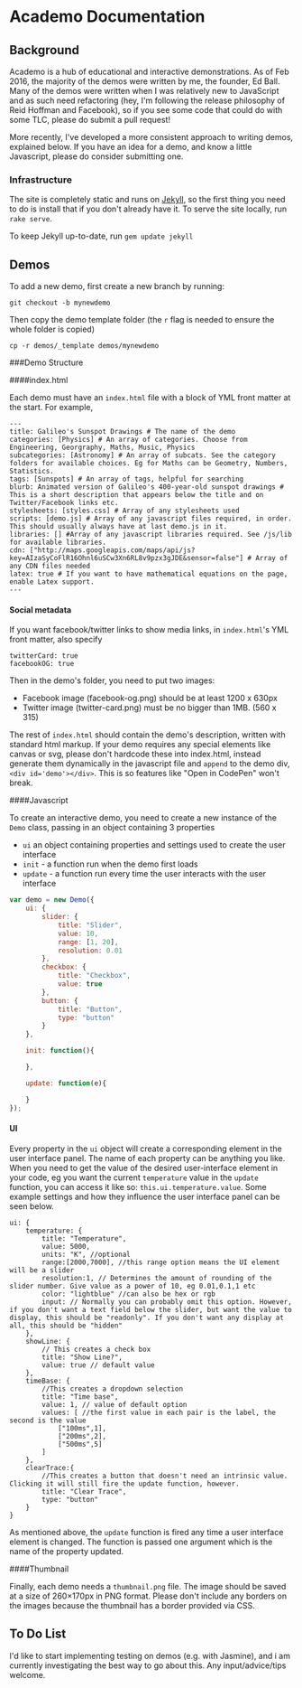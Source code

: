 # Academo Documentation

## Background
Academo is a hub of educational and interactive demonstrations. As of Feb 2016, the majority of the demos were written by me, the founder, Ed Ball. Many of the demos were written when I was relatively new to JavaScript and as such need refactoring (hey, I'm following the release philosophy of Reid Hoffman and Facebook), so if you see some code that could do with some TLC, please do submit a pull request! 

More recently, I've developed a more consistent approach to writing demos, explained below. If you have an idea for a demo, and know a little Javascript, please do consider submitting one.

### Infrastructure

The site is completely static and runs on [Jekyll](https://jekyllrb.com/), so the first thing you need to do is install that if you don't already have it. To serve the site locally, run `rake serve`.

To keep Jekyll up-to-date, run `gem update jekyll`

## Demos

To add a new demo, first create a new branch by running:

```git checkout -b mynewdemo```

Then copy the demo template folder (the `r` flag is needed to ensure the whole folder is copied)

```cp -r demos/_template demos/mynewdemo```

<!-- It's then good to commit this skeleton code and push to a new branch.

```git push -u origin mynewdemo```

(the `-u` flag just means that the local branch will track the remote one) -->

###Demo Structure

####index.html

Each demo must have an `index.html` file with a block of YML front matter at the start. For example,

```
---
title: Galileo's Sunspot Drawings # The name of the demo
categories: [Physics] # An array of categories. Choose from Engineering, Georgraphy, Maths, Music, Physics
subcategories: [Astronomy] # An array of subcats. See the category folders for available choices. Eg for Maths can be Geometry, Numbers, Statistics.
tags: [Sunspots] # An array of tags, helpful for searching
blurb: Animated version of Galileo's 400-year-old sunspot drawings # This is a short description that appears below the title and on Twitter/Facebook links etc. 
stylesheets: [styles.css] # Array of any stylesheets used
scripts: [demo.js] # Array of any javascript files required, in order. This should usually always have at last demo.js in it.
libraries: [] #Array of any javascript libraries required. See /js/lib for available libraries.
cdn: ["http://maps.googleapis.com/maps/api/js?key=AIzaSyCoFlR16Ohnl6uSCw3Xn6RL8v9pzx3gJDE&sensor=false"] # Array of any CDN files needed
latex: true # If you want to have mathematical equations on the page, enable Latex support.
---
```

#### Social metadata

If you want facebook/twitter links to show media links, in `index.html`'s YML front matter, also specify
```
twitterCard: true
facebookOG: true
```

Then in the demo's folder, you need to put two images:

* Facebook image (facebook-og.png) should be at least 1200 x 630px
* Twitter image (twitter-card.png) must be no bigger than 1MB. (560 x 315)

The rest of `index.html` should contain the demo's description, written with standard html markup. If your demo requires any special elements like canvas or svg, please don't hardcode these into index.html, instead generate them dynamically in the javascript file and `append` to the demo div, `<div id='demo'></div>`. This is so features like "Open in CodePen" won't break.

####Javascript

To create an interactive demo, you need to create a new instance of the `Demo` class, passing in an object containing 3 properties
 * `ui` an object containing properties and settings used to create the user interface
 * `init` - a function run when the demo first loads
 * `update` - a function run every time the user interacts with the user interface

```javascript
var demo = new Demo({
	ui: {
		slider: {
			title: "Slider",
			value: 10,
			range: [1, 20],
			resolution: 0.01
		},
		checkbox: {
			title: "Checkbox",
			value: true
		},
		button: {
			title: "Button",
			type: "button"
		}
	},

	init: function(){

	},

	update: function(e){

	}
});
```

#### UI
Every property in the `ui` object will create a corresponding element in the user interface panel. The name of each property can be anything you like. When you need to get the value of the desired user-interface element in your code, eg you want the current `temperature` value in the `update` function, you can access it like so: `this.ui.temperature.value`. Some example settings and how they influence the user interface panel can be seen below.

```
ui: {
	temperature: {
		title: "Temperature",
		value: 5000,
		units: "K", //optional
		range:[2000,7000], //this range option means the UI element will be a slider
		resolution:1, // Determines the amount of rounding of the slider number. Give value as a power of 10, eg 0.01,0.1,1 etc
	    color: "lightblue" //can also be hex or rgb
	    input: // Normally you can probably omit this option. However, if you don't want a text field below the slider, but want the value to display, this should be "readonly". If you don't want any display at all, this should be "hidden"
	},
	showLine: {
		// This creates a check box
		title: "Show Line?",
		value: true // default value
	},
	timeBase: {
		//This creates a dropdown selection
	    title: "Time base",
	    value: 1, // value of default option
	    values: [ //the first value in each pair is the label, the second is the value
	    	["100ms",1],
	    	["200ms",2],
	    	["500ms",5]
	    ] 
	},
	clearTrace:{
		//This creates a button that doesn't need an intrinsic value. Clicking it will still fire the update function, however.
	    title: "Clear Trace",
	    type: "button"
	}
}
```

As mentioned above, the `update` function is fired any time a user interface element is changed. The function is passed one argument which is the name of the property updated.

####Thumbnail

Finally, each demo needs a `thumbnail.png` file. The image should be saved at a size of 260&times;170px in PNG format. Please don't include any borders on the images because the thumbnail has a border provided via CSS.

## To Do List
I'd like to start implementing testing on demos (e.g. with Jasmine), and i am currently investigating the best way to go about this. Any input/advice/tips welcome.
